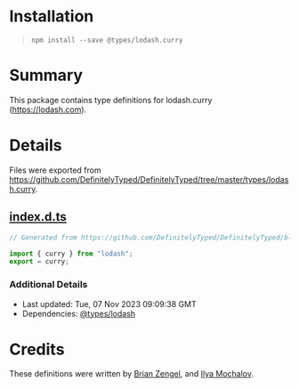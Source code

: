 # Installation
> `npm install --save @types/lodash.curry`

# Summary
This package contains type definitions for lodash.curry (https://lodash.com).

# Details
Files were exported from https://github.com/DefinitelyTyped/DefinitelyTyped/tree/master/types/lodash.curry.
## [index.d.ts](https://github.com/DefinitelyTyped/DefinitelyTyped/tree/master/types/lodash.curry/index.d.ts)
````ts
// Generated from https://github.com/DefinitelyTyped/DefinitelyTyped/blob/master/types/lodash/scripts/generate-modules.ts

import { curry } from "lodash";
export = curry;

````

### Additional Details
 * Last updated: Tue, 07 Nov 2023 09:09:38 GMT
 * Dependencies: [@types/lodash](https://npmjs.com/package/@types/lodash)

# Credits
These definitions were written by [Brian Zengel](https://github.com/bczengel), and [Ilya Mochalov](https://github.com/chrootsu).
